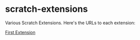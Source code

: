 # scratch-extensions
Various Scratch Extensions. Here's the URLs to each extension:

[First Extension](//scratchx.org/?url=http://liam4.github.io/scratch-extensions/firstextension/firstextension.js)
